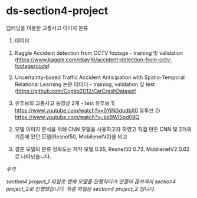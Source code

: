 # ds-section4-project

딥러닝을 이용한 교통사고 이미지 분류

1. 데이터

1) Kaggle Accident detection from CCTV footage - training 및 validation
(https://www.kaggle.com/ckay16/accident-detection-from-cctv-footage/code)

2) Uncertainty-based Traffic Accident Anticipation with Spatio-Temporal Relational Learning 논문 데이터 - training, validation 및 test
(https://github.com/Cogito2012/CarCrashDataset)

3) 유투브의 교통사고 동영상 2개 - test
유투브 1) https://www.youtube.com/watch?v=0YiNGdodbX0
유투브 2) https://www.youtube.com/watch?v=bzBWISpd09Q

2. 모델
이미지 분석을 위해 CNN 모델을 사용하고자 하였고 직접 만든 CNN 및 2개의 기존에 있던 모델(Resnet50, MobilenetV2)을 비교

3. 결론
모델의 분류 정확도는 자작 모델 0.65, Resnet50 0.73, MoblienetV2 0.62로 나타났습니다.

*주의*

*section4 project_1 파일로 젠체 모델을 진행하다가 연결이 끊어져서 section4 project_2로 진행했습니다.
최종 파일은 section4 project_2 입니다.*
